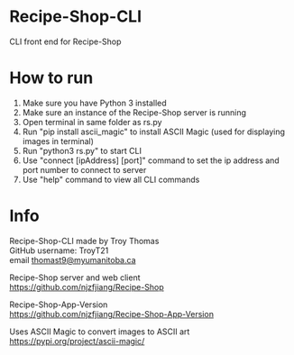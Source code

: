# Recipe-Shop-CLI
CLI front end for Recipe-Shop

# How to run
1. Make sure you have Python 3 installed
2. Make sure an instance of the Recipe-Shop server is running
3. Open terminal in same folder as rs.py
4. Run "pip install ascii_magic" to install ASCII Magic (used for displaying images in terminal)
5. Run "python3 rs.py" to start CLI
6. Use "connect [ipAddress] [port]" command to set the ip address and port number to connect to server
7. Use "help" command to view all CLI commands

# Info
Recipe-Shop-CLI made by Troy Thomas\
GitHub username: TroyT21\
email thomast9@myumanitoba.ca

Recipe-Shop server and web client\
https://github.com/njzfjiang/Recipe-Shop

Recipe-Shop-App-Version\
https://github.com/njzfjiang/Recipe-Shop-App-Version

Uses ASCII Magic to convert images to ASCII art\
https://pypi.org/project/ascii-magic/
